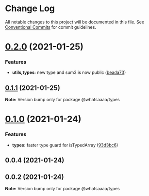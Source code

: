 # Change Log

All notable changes to this project will be documented in this file.
See [Conventional Commits](https://conventionalcommits.org) for commit guidelines.

# [0.2.0](https://github.com/whatsaaaa/ts-monorepo/compare/@whatsaaaa/types@0.1.1...@whatsaaaa/types@0.2.0) (2021-01-25)

### Features

- **utils,types:** new type and sum3 is now public ([beada73](https://github.com/whatsaaaa/ts-monorepo/commit/beada73879eae307ec333c233931a696f63297de))

## [0.1.1](https://github.com/whatsaaaa/ts-monorepo/compare/@whatsaaaa/types@0.1.0...@whatsaaaa/types@0.1.1) (2021-01-25)

**Note:** Version bump only for package @whatsaaaa/types

# [0.1.0](https://github.com/whatsaaaa/ts-monorepo/compare/@whatsaaaa/types@0.0.2...@whatsaaaa/types@0.1.0) (2021-01-24)

### Features

- **types:** faster type guard for isTypedArray ([93d3bc6](https://github.com/whatsaaaa/ts-monorepo/commit/93d3bc6c361c209bb9ce4d5802994845889eaccd))

## 0.0.4 (2021-01-24)

## 0.0.2 (2021-01-24)

**Note:** Version bump only for package @whatsaaaa/types
